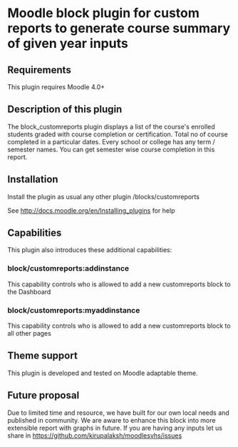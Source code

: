 # Moodle block plugin for custom reports to generate course summary of given year inputs

Requirements
------------

This plugin requires Moodle 4.0+

Description of this plugin
--------------------------

The block_customreports plugin displays a list of the course's enrolled students graded with course completion or certification. Total no of course completed in a particular dates. Every school or college has any term / semester names. You can get semester wise course completion in this report.

Installation
------------

Install the plugin as usual any other plugin
/blocks/customreports

See http://docs.moodle.org/en/Installing_plugins for help

Capabilities
------------

This plugin also introduces these additional capabilities:

### block/customreports:addinstance

This capability controls who is allowed to add a new customreports block to the Dashboard

### block/customreports:myaddinstance

This capability controls who is allowed to add a new customreports block to all other pages

Theme support
-------------

This plugin is developed and tested on Moodle adaptable theme.

Future proposal
-----------------

Due to limited time and resource, we have built for our own local needs and published in community. We are aware to enhance this block into more extensible report with graphs in future. If you are having any inputs let us share in https://github.com/kirupalaksh/moodlesvhs/issues
